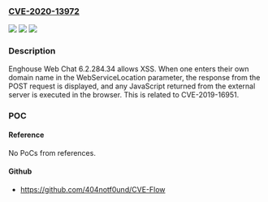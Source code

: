 ### [CVE-2020-13972](https://cve.mitre.org/cgi-bin/cvename.cgi?name=CVE-2020-13972)
![](https://img.shields.io/static/v1?label=Product&message=n%2Fa&color=blue)
![](https://img.shields.io/static/v1?label=Version&message=n%2Fa&color=blue)
![](https://img.shields.io/static/v1?label=Vulnerability&message=n%2Fa&color=brighgreen)

### Description

Enghouse Web Chat 6.2.284.34 allows XSS. When one enters their own domain name in the WebServiceLocation parameter, the response from the POST request is displayed, and any JavaScript returned from the external server is executed in the browser. This is related to CVE-2019-16951.

### POC

#### Reference
No PoCs from references.

#### Github
- https://github.com/404notf0und/CVE-Flow

